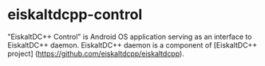 # eiskaltdcpp-control

"EiskaltDC++ Control" is Android OS application serving as an interface to EiskaltDC++ daemon. EiskaltDC++ daemon is a component of [EiskaltDC++ project] (https://github.com/eiskaltdcpp/eiskaltdcpp).
